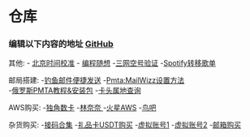 
# 仓库
### 编辑以下内容的地址 [GitHub](https://github.com/butty0/favorite/edit/main/README.md)


其他:           - [北京时间校准](http://www.daojishiqi.com/bjtime.asp)
                - [编程随想](https://program-think.blogspot.com/2012/06/book-review-road-less-traveled.html)
                -[三网空号验证](https://www.114best.com/kh/) 
                -[Spotify转移歌单](http://www.trikatuka.aknakn.eu/#/)

邮局搭建:               -[钓鱼邮件便捷发送](https://github.com/A10ha/EmailSender)
                       -[Pmta:MailWizz设置方法](https://github.com/alkhadher/pmta)                 
                       -[俄罗斯PMTA教程&安装包](https://cloud.mail.ru/public/4ypK/2bTWBCRqZ)
                       -[卡头属地查询](https://binlist.pro/?#check_section) 

AWS购买:               -[独角数卡](https://fk.linshi.co/)
                       -[林奈奈 ](https://www.linnainai.xyz/)
                       -[火星AWS](https://huoxingfk.com/)
                       -[鸟吧](https://www.bird8.co/buy/2) 

杂货购买:               -[接码合集](https://233heji.com/28.html)
                       -[礼品卡USDT购买](https://www.buysellvouchers.com/zh/products/view/Gift_cards-Netflix/a4a81323237333/)
                       -[虚拟账号1](https://www.feijiji.com/)
                       -[虚拟账号2](https://www.selldra.com/product)
                       -[邮箱购买](https://www.buyedu.gq/)  

